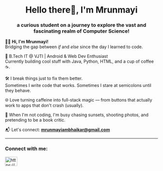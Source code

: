 <h1 align="center">Hello there👋, I'm Mrunmayi </h1>
<h3 align="center">a curious student on a journey to explore the vast and fascinating realm of Computer Science!</h3>

👩‍💻 **Hi, I'm Mrunmayi!**  
Bridging the gap between *if* and *else* since the day I learned to code.

🚀 B.Tech IT @ VJTI | Android & Web Dev Enthusiast  
Currently building cool stuff with Java, Python, HTML, and a cup of coffee ☕.

🛠️ I break things just to fix them better.  
Sometimes I write code that works. Sometimes I stare at semicolons until they behave.

🌐 Love turning caffeine into full-stack magic — from buttons that actually work to apps that don't crash (usually).  

📸 When I'm not coding, I'm busy chasing sunsets, shooting photos, and pretending to be a book critic.

📬 Let's connect: **mrunmayiambhaikar@gmail.com**

---

<h3 align="left">Connect with me:</h3>
<p align="left">
<a href="https://www.linkedin.com/in/mrunmayi-ambhaikar/" target="blank"><img align="center" src="https://raw.githubusercontent.com/rahuldkjain/github-profile-readme-generator/master/src/images/icons/Social/linked-in-alt.svg" alt="https://www.linkedin.com/in/krish-porwal-257ab0233" height="30" width="40" /></a>
</p>

<!---
MrunmayiA/MrunmayiA is a ✨ special ✨ repository because its `README.md` (this file) appears on your GitHub profile.
You can click the Preview link to take a look at your changes.
--->
